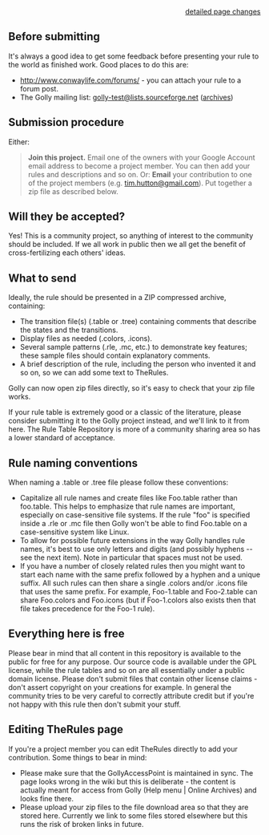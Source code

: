 <p align='right'><a href='http://code.google.com/p/ruletablerepository/source/list?path=/wiki/SubmittingNewRules.wiki'>detailed page changes</a></p>

## Before submitting ##

It's always a good idea to get some feedback before presenting your rule to the world as finished work. Good places to do this are:

  * http://www.conwaylife.com/forums/ - you can attach your rule to a forum post.
  * The Golly mailing list: [golly-test@lists.sourceforge.net](mailto:golly-test@lists.sourceforge.net) ([archives](https://sourceforge.net/mailarchive/forum.php?forum_name=golly-test))

## Submission procedure ##

Either:
> <b>Join this project.</b> Email one of the owners with your Google Account email address to become a project member. You can then add your rules and descriptions and so on.
Or:
> <b>Email</b> your contribution to one of the project members (e.g. [tim.hutton@gmail.com](mailto:tim.hutton@gmail.com)). Put together a zip file as described below.

## Will they be accepted? ##

Yes! This is a community project, so anything of interest to the community should be included. If we all work in public then we all get the benefit of cross-fertilizing each others' ideas.

## What to send ##

Ideally, the rule should be presented in a ZIP compressed archive, containing:

  * The transition file(s) (.table or .tree) containing comments that describe the states and the transitions.
  * Display files as needed (.colors, .icons).
  * Several sample patterns (.rle, .mc, etc.) to demonstrate key features; these sample files should contain explanatory comments.
  * A brief description of the rule, including the person who invented it and so on, so we can add some text to TheRules.

Golly can now open zip files directly, so it's easy to check that your zip file works.

If your rule table is extremely good or a classic of the literature, please consider submitting it to the Golly project instead, and we'll link to it from here. The Rule Table Repository is more of a community sharing area so has a lower standard of acceptance.

## Rule naming conventions ##

When naming a .table or .tree file please follow these conventions:

  * Capitalize all rule names and create files like Foo.table rather than foo.table.  This helps to emphasize that rule names are important, especially on case-sensitive file systems.  If the rule "foo" is specified inside a .rle or .mc file then Golly won't be able to find Foo.table on a case-sensitive system like Linux.
  * To allow for possible future extensions in the way Golly handles rule names, it's best to use only letters and digits (and possibly hyphens -- see the next item).  Note in particular that spaces must not be used.
  * If you have a number of closely related rules then you might want to start each name with the same prefix followed by a hyphen and a unique suffix. All such rules can then share a single .colors and/or .icons file that uses the same prefix.  For example, Foo-1.table and Foo-2.table can share Foo.colors and Foo.icons (but if Foo-1.colors also exists then that file takes precedence for the Foo-1 rule).

## Everything here is free ##

Please bear in mind that all content in this repository is available to the public for free for any purpose. Our source code is available under the GPL license, while the rule tables and so on are all essentially under a public domain license. Please don't submit files that contain other license claims - don't assert copyright on your creations for example. In general the community tries to be very careful to correctly attribute credit but if you're not happy with this rule then don't submit your stuff.

## Editing TheRules page ##

If you're a project member you can edit TheRules directly to add your contribution. Some things to bear in mind:

  * Please make sure that the GollyAccessPoint is maintained in sync. The page looks wrong in the wiki but this is deliberate - the content is actually meant for access from Golly (Help menu | Online Archives) and looks fine there.
  * Please upload your zip files to the file download area so that they are stored here. Currently we link to some files stored elsewhere but this runs the risk of broken links in future.